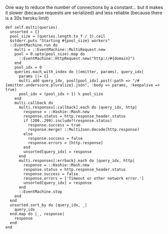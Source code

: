 One way to reduce the number of connections by a constant... but it makes it slower (because requests are serialized) and less reliable (because there is a 30s heroku limit)

    def self.multi(queries)
      unsorted = {}
      pool_size = (queries.length.to_f / 3).ceil
      $stderr.puts "Starting #{pool_size} workers"
      ::EventMachine.run do
        multi = ::EventMachine::MultiRequest.new
        pool = 0.upto(pool_size).map do
          ::EventMachine::HttpRequest.new("http://#{domain}")
        end
        pool_idx = 0
        queries.each_with_index do |(emitter, params), query_idx|
          params ||= {}
          multi.add query_idx, pool[pool_idx].post(:path => "/#{emitter.underscore.pluralize}.json", :body => params, :keepalive => true)
          pool_idx = (pool_idx + 1) % pool_size
        end
        multi.callback do
          multi.responses[:callback].each do |query_idx, http|
            response = ::Hashie::Mash.new
            response.status = http.response_header.status
            if (200..299).include?(response.status)
              response.success = true
              response.merge! ::MultiJson.decode(http.response)
            else
              response.success = false
              response.errors = [http.response]
            end
            unsorted[query_idx] = response
          end
          multi.responses[:errback].each do |query_idx, http|
            response = ::Hashie::Mash.new
            response.status = http.response_header.status
            response.success = false
            response.errors = ['Timeout or other network error.']
            unsorted[query_idx] = response
          end
          ::EventMachine.stop
        end
      end
      unsorted.sort_by do |query_idx, _|
        query_idx
      end.map do |_, response|
        response
      end
    end
